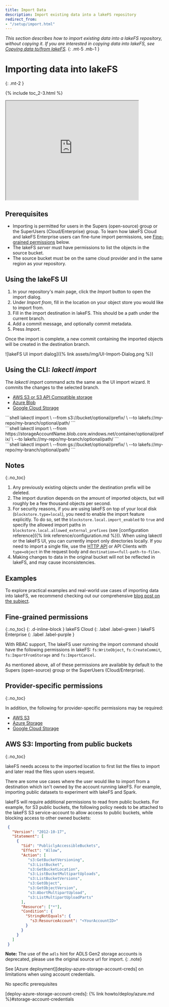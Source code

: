 ```yaml
---
title: Import Data
description: Import existing data into a lakeFS repository
redirect_from:
- "/setup/import.html"
---
```


_This section describes how to import existing data into a lakeFS repository, without copying it.
If you are interested in copying data into lakeFS, see [Copying data to/from lakeFS](./copying.md)._
{: .mt-5 .mb-1 }

# Importing data into lakeFS
{: .mt-2 }

{% include toc_2-3.html %}

<iframe width="420" height="315" src="https://www.youtube.com/embed/R6K8tvtFCxQ"></iframe>

## Prerequisites

* Importing is permitted for users in the Supers (open-source) group or the SuperUsers (Cloud/Enterprise) group.
   To learn how lakeFS Cloud and lakeFS Enterprise users can fine-tune import permissions, see [Fine-grained permissions](#fine-grained-permissions) below.
* The lakeFS _server_ must have permissions to list the objects in the source bucket.
* The source bucket must be on the same cloud provider and in the same region as your repository.

## Using the lakeFS UI

1. In your repository's main page, click the _Import_ button to open the import dialog.
2. Under _Import from_, fill in the location on your object store you would like to import from.
3. Fill in the import destination in lakeFS. This should be a path under the current branch.
4. Add a commit message, and optionally commit metadata.
5. Press _Import_.

Once the import is complete, a new commit containing the imported objects will be created in the destination branch.

![lakeFS UI import dialog]({% link assets/img/UI-Import-Dialog.png %})

## Using the CLI: _lakectl import_
The _lakectl import_ command acts the same as the UI import wizard. It commits the changes to the selected branch.

<div class="tabs">
<ul>
  <li><a href="#import-tabs-1">AWS S3 or S3 API Compatible storage</a></li>
  <li><a href="#import-tabs-2">Azure Blob</a></li>
  <li><a href="#import-tabs-3">Google Cloud Storage</a></li>
</ul>
<div markdown="1" id="import-tabs-1">
```shell
lakectl import \
  --from s3://bucket/optional/prefix/ \
  --to lakefs://my-repo/my-branch/optional/path/
```
</div>
<div markdown="1" id="import-tabs-2">
```shell
lakectl import \
   --from https://storageAccountName.blob.core.windows.net/container/optional/prefix/ \
   --to lakefs://my-repo/my-branch/optional/path/
```
</div>
<div markdown="1" id="import-tabs-3">
```shell
lakectl import \
   --from gs://bucket/optional/prefix/ \
   --to lakefs://my-repo/my-branch/optional/path/
```
</div>
</div>

## Notes
{:.no_toc}

1. Any previously existing objects under the destination prefix will be deleted.
1. The import duration depends on the amount of imported objects, but will roughly be a few thousand objects per second.
1. For security reasons, if you are using lakeFS on top of your local disk (`blockstore.type=local`), you need to enable the import feature explicitly. 
   To do so, set the `blockstore.local.import_enabled` to `true` and specify the allowed import paths in `blockstore.local.allowed_external_prefixes` (see [configuration reference]({% link reference/configuration.md %})).
   When using lakectl or the lakeFS UI, you can currently import only directories locally. If you need to import a single file, use the [HTTP API](https://docs.lakefs.io/reference/api.html#/import/importStart) or API Clients with `type=object` in the request body and `destination=<full-path-to-file>`. 
1. Making changes to data in the original bucket will not be reflected in lakeFS, and may cause inconsistencies. 

## Examples
To explore practical examples and real-world use cases of importing data into lakeFS,
we recommend checking out our comprehensive [blog post on the subject](https://lakefs.io/blog/import-data-lakefs/).

## Fine-grained permissions
{:.no_toc}
{: .d-inline-block }
lakeFS Cloud
{: .label .label-green }
lakeFS Enterprise
{: .label .label-purple }

With RBAC support, The lakeFS user running the import command should have the following permissions in lakeFS:
`fs:WriteObject`, `fs:CreateCommit`, `fs:ImportFromStorage` and `fs:ImportCancel`.

As mentioned above, all of these permissions are available by default to the Supers (open-source) group or the SuperUsers (Cloud/Enterprise).

## Provider-specific permissions
{:.no_toc}

In addition, the following for provider-specific permissions may be required:

<div class="tabs">
<ul>
  <li><a href="#aws-s3">AWS S3</a></li>
  <li><a href="#azure-storage">Azure Storage</a></li>
  <li><a href="#gcs">Google Cloud Storage</a></li>
</ul>
<div markdown="1" id="aws-s3">

## AWS S3: Importing from public buckets
{:.no_toc}

lakeFS needs access to the imported location to first list the files to import and later read the files upon users request.

There are some use cases where the user would like to import from a destination which isn't owned by the account running lakeFS.
For example, importing public datasets to experiment with lakeFS and Spark.

lakeFS will require additional permissions to read from public buckets. For example, for S3 public buckets,
the following policy needs to be attached to the lakeFS S3 service-account to allow access to public buckets, while blocking access to other owned buckets:

  ```json
   {
     "Version": "2012-10-17",
     "Statement": [
       {
         "Sid": "PubliclyAccessibleBuckets",
         "Effect": "Allow",
         "Action": [
            "s3:GetBucketVersioning",
            "s3:ListBucket",
            "s3:GetBucketLocation",
            "s3:ListBucketMultipartUploads",
            "s3:ListBucketVersions",
            "s3:GetObject",
            "s3:GetObjectVersion",
            "s3:AbortMultipartUpload",
            "s3:ListMultipartUploadParts"
         ],
         "Resource": ["*"],
         "Condition": {
           "StringNotEquals": {
             "s3:ResourceAccount": "<YourAccountID>"
           }
         }
       }
     ]
   }
   ```

</div>
<div markdown="1" id="azure-storage">

**Note:** The use of the `adls` hint for ADLS Gen2 storage accounts is deprecated, please use the original source url for import.
{: .note}

See [Azure deployment][deploy-azure-storage-account-creds] on limitations when using account credentials.

</div>
<div markdown="1" id="gcs">
No specific prerequisites
</div>
</div>

[deploy-azure-storage-account-creds]:  {% link howto/deploy/azure.md %}#storage-account-credentials

